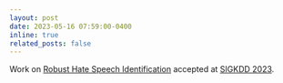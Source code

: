 ```yaml
---
layout: post
date: 2023-05-16 07:59:00-0400
inline: true
related_posts: false
---
```


Work on [Robust Hate Speech Identification](https://dl.acm.org/doi/pdf/10.1145/3580305.3599896) accepted at [SIGKDD 2023](https://kdd.org/kdd2023/).